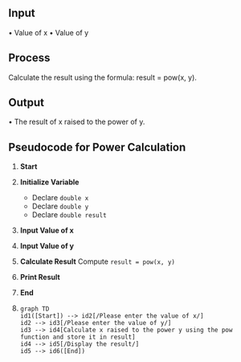 


## Input
•	Value of x
•	Value of y
## Process
Calculate the result using the formula: result = pow(x, y).
## Output
•	The result of x raised to the power of y.

## Pseudocode for Power Calculation

1. **Start**
 
3. **Initialize Variable**
   
   - Declare `double x`
   - Declare `double y`
   - Declare `double result`
     
5. **Input Value of x**
   
7. **Input Value of y**
   
9. **Calculate Result**
     Compute `result = pow(x, y)`
   
11. **Print Result**
  
13. **End**

14. ```mermaid
    graph TD
    id1([Start]) --> id2[/Please enter the value of x/]
    id2 --> id3[/Please enter the value of y/]
    id3 --> id4[Calculate x raised to the power y using the pow function and store it in result]
    id4 --> id5[/Display the result/]
    id5 --> id6([End])

    ```

